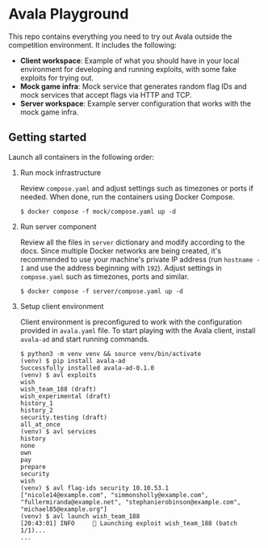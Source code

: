 # Avala Playground

This repo contains everything you need to try out Avala outside the competition environment. It includes the following:

- **Client workspace**: Example of what you should have in your local environment for developing and running exploits, with some fake exploits for trying out.
- **Mock game infra**: Mock service that generates random flag IDs and mock services that accept flags via HTTP and TCP.
- **Server workspace**: Example server configuration that works with the mock game infra.

## Getting started

Launch all containers in the following order:

1. Run mock infrastructure

    Review `compose.yaml` and adjust settings such as timezones or ports if needed. When done, run the containers using Docker Compose.

    ```console
    $ docker compose -f mock/compose.yaml up -d
    ```

2. Run server component

    Review all the files in `server` dictionary and modify according to the docs. Since multiple Docker networks are being created, it's recommended to use your machine's private IP address (run `hostname -I` and use the address beginning with `192`). Adjust settings in `compose.yaml` such as timezones, ports and similar.

    ```console
    $ docker compose -f server/compose.yaml up -d
    ```

3. Setup client environment

    Client environment is preconfigured to work with the configuration provided in `avala.yaml` file. To start playing with the Avala client, install `avala-ad` and start running commands.

    ```console
    $ python3 -m venv venv && source venv/bin/activate
    (venv) $ pip install avala-ad
    Successfully installed avala-ad-0.1.0
    (venv) $ avl exploits
    wish
    wish_team_188 (draft)
    wish_experimental (draft)
    history_1
    history_2
    security.testing (draft)
    all_at_once
    (venv) $ avl services
    history
    none
    own
    pay
    prepare
    security
    wish
    (venv) $ avl flag-ids security 10.10.53.1
    ["nicole14@example.com", "simmonsholly@example.com", "fullermiranda@example.net", "stephanierobinson@example.com", "michael85@example.org"]
    (venv) $ avl launch wish_team_188
    [20:43:01] INFO     🚀 Launching exploit wish_team_188 (batch 1/1)...
    ...
    ```